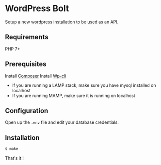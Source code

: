 # WordPress Bolt

Setup a new wordpress installation to be used as an API.

## Requirements

PHP 7+

## Prerequisites

Install [Composer](https://getcomposer.org/doc/00-intro.md)
Install [Wp-cli](https://wp-cli.org/fr/)

* If you are running a LAMP stack, make sure you have mysql installed on localhost
* If you are running MAMP, make sure it is running on localhost

## Configuration

Open up the `.env` file and edit your database credentials. 

## Installation

```bash
$ make
```

That's it !



